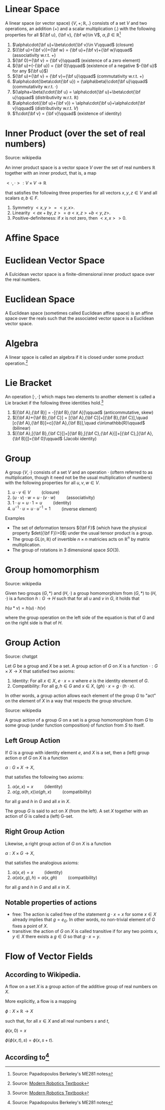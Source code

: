 # Linear Space

A linear space (or vector space) $\{V,+;\mathbb{R},.\}$ consists of a set $V$ and two operations, an addition $(+)$ and a scalar multiplication $(.)$ with the following properties for all ${\bf u}, {\bf v}, {\bf w}\in V$, $\alpha, \beta\in\mathbb{R}$[^1]
1.   $\alpha\cdot{\bf u}+\beta\cdot{\bf v}\in V\qquad$ (closure)
2.   $({\bf u}+{\bf v})+{\bf w} = {\bf u}+(\bf v)+{\bf w}\qquad$ (associativity w.r.t. +)
3.   ${\bf 0}+{\bf v} = {\bf v}\qquad$ (existence of a zero element)
4.   ${\bf u}+(-{\bf u}) = {\bf 0}\qquad$ (existence of a negative $-{\bf u}$ for any ${\bf u}$)
5.   ${\bf u}+{\bf v} = {\bf v}+{\bf u}\qquad$ (commutativity w.r.t. +)
6.   $\alpha\cdot(\beta\cdot{\bf u}) = (\alpha\beta)\cdot{\bf u}\qquad$ (commutativity w.r.t. $\cdot$)
7.   $(\alpha+\beta)\cdot{\bf u} = \alpha\cdot{\bf u}+\beta\cdot{\bf u}\qquad$ (distributivity w.r.t. $\mathbb{R}$)
8.   $\alpha\cdot({\bf u}+{\bf v}) = \alpha\cdot{\bf u}+\alpha\cdot{\bf v}\qquad$ (distributivity w.r.t. $V$)
9.   $1\cdot{\bf v} = {\bf v}\qquad$ (existence of identity)

# Inner Product (over the set of real numbers)

Source: wikipedia

An inner product space is a vector space $V$ over the set of real numbers $\mathbb{R}$ together with an inner product, that is, a map

$<\cdot,\cdot>:V\times V\rightarrow \mathbb{R}$

that satisfies the following three properties for all vectors $x,y,z\in V$ and all scalars $a,b\in F$.

1. Symmetry $<x,y>=<y,x>$.
2. Linearity $<ax+by,z> = a<x,z>+b<y,z>$.
3. Positive-definiteness: if $x$ is not zero, then $<x,x>>0$.

# Affine Space

# Euclidean Vector Space

A Eulcidean vector space is a finite-dimensional inner product space over the real numbers.

# Euclidean Space

A Euclidean space (sometimes called Euclidean affine space) is an affine space over the reals such that the associated vector space is a Euclidean vector space.

# Algebra

A linear space is called an algebra if it is closed under some product operation.[^2]

# Lie Bracket

An operation $[\cdot,\cdot]$ which maps two elements to another element is called a Lie bracket if the following three identities hold.[^2]
1. $[{\bf A},{\bf B}] = -[{\bf B},{\bf A}]\qquad$ (anticommutative, skew)
2. $[{\bf A}+{\bf B},{\bf C}] = [{\bf A},{\bf C}]+[{\bf B},{\bf C}],\quad [c{\bf A},{\bf B}]=c[{\bf A},{\bf B}],\quad c\in\mathbb{R}\qquad$ (bilinear)
3. $[{\bf A},[{\bf B},{\bf C}]]+[{\bf B},[{\bf C},{\bf A}]]+[{\bf C},[{\bf A},{\bf B}]]={\bf 0}\qquad$ (Jacobi identity)

# Group
A group $\{V,\cdot\}$ consists of a set $V$ and an operation $\cdot$ (oftern referred to as multiplication, though it need not be the usual multiplication of numbers) with the following properties for all $u, v, w\in V$.

1. $u\cdot v \in V\qquad$ (closure)
2. $(u\cdot v)\cdot w = u\cdot(v\cdot w)\qquad$ (associativity)
3. $1\cdot u = u\cdot 1 = u\qquad$ (identity)
4. $u^{-1}\cdot u = u\cdot u^{-1} = 1\qquad$ (inverse element)

Examples
- The set of deformation tensors ${\bf F}$ (which have the physical property $det({\bf F})>0$) under the usual tensor product is a group.
- The group $GL(n,\mathbb{R})$ of invertible $n\times n$ matricies acts on $\mathbb{R}^n$ by matrix multiplication.
- The group of rotations in 3 dimensional space $SO(3)$.

# Group homomorphism

Source: wikipedia

Given two groups $(G,*)$ and $(H,\cdot)$ a group homomorphism from $(G,*)$ to $(H,\cdot)$ is a function $h: G\rightarrow H$ such that for all $u$ and $v$ in $G$, it holds that

$h(u*v)= h(u)\cdot h(v)$

where the group operation on the left side of the equation is that of $G$ and on the right side is that of $H$.

# Group Action

Source: chatgpt

Let $G$ be a group and $X$ be a set. A group action of $G$ on $X$ is a function $\cdot: G\times X\rightarrow X$ that satisfied two axioms:

1. Identity: For all $x\in X$, $e\cdot x=x$ where $e$ is the identity element of $G$.
2. Compatibility: For all $g,h\in G$ and $x\in X$, $(gh)\cdot x=g\cdot(h\cdot x)$.

In other words, a group action allows each element of the group $G$ to "act" on the element of $X$ in a way that respects the group structure.

Source: wikipedia

A group action of a group $G$ on a set is a group homomorphism from $G$ to some group (under function composition) of function from $S$ to itself.



## Left Group Action

If $G$ is a group with identity element $e$, and $X$ is a set, then a (left) group action $\alpha$ of $G$ on $X$ is a function

$\alpha: G\times X\rightarrow X$,

that satisfies the following two axioms:

1. $\alpha(e,x) = x\qquad$ (identity)
2. $\alpha(g,\alpha(h,x))\alpha(gh,x)\qquad$ (compatibility)

for all $g$ and $h$ in $G$ and all $x$ in $X$.

The group $G$ is said to act on $X$ (from the left). A set $X$ together with an action of $G$ is called a (left) G-set.

## Right Group Action

Likewise, a right group action of $G$ on $X$ is a function

$\alpha: X\times G\rightarrow X$,

that satisfies the analogious axioms:

1. $\alpha(x,e) = x\qquad$ (identity)
2. $\alpha(\alpha(x,g),h)=\alpha(x,gh)\qquad$ (compatibility)

for all $g$ and $h$ in $G$ and all $x$ in $X$.

## Notable properties of actions

- free: The action is called free of the statement $g\cdot x=x$ for some $x\in X$ already implies that $g=e_G$. In other words, no non-trivial element of $G$ fixes a point of $X$.
- transitive: the action of $G$ on $X$ is called transitive if for any two points $x,y\in X$ there exists a $g\in G$ so that $g\cdot x=y$.

# Flow of Vector Fields

## According to Wikipedia.

A flow on a set $X$ is a group action of the additive group of real numbers on $X$.

More explicitly, a flow is a mapping

$\phi: X\times\mathbb{R}\rightarrow X$

such that, for all $x\in X$ and all real numbers $s$ and $t$,

$\phi(x,0) = x$

$\phi(\phi(x,t),s)=\phi(x,s+t)$.

## According to[^1]


[^1]: Source: Papadopoulos Berkeley's ME281 notes
[^2]: Source: [Modern Robotics Textbook](https://hades.mech.northwestern.edu/images/7/7f/MR.pdf)

